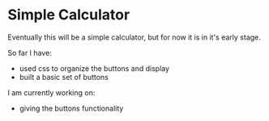 # Simple Calculator

Eventually this will be a simple calculator, but for now it is in it's early stage.  

So far I have:
- used css to organize the buttons and display
- built a basic set of buttons

I am currently working on:
- giving the buttons functionality